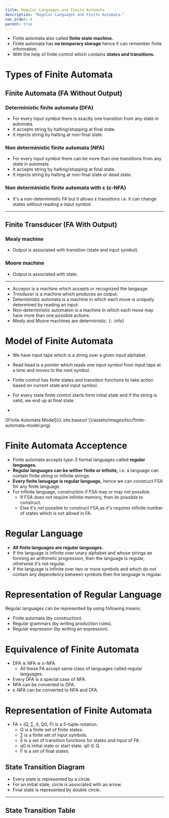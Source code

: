 ```yaml
---
title: Regular Languages and Finite Automata
description: "Regular Languages and Finite Automata."
nav_order: 4
parent: true
---
```


- Finite automata also called **finite state machine.**
- Finite automata has **no temporary storage** hence it can remember finite information.
- With the help of finite control which contains **states and transitions.**

# Types of Finite Automata

## Finite Automata (FA Without Output)

### Deterministic finite automata (DFA)

- For every input symbol there is exactly one transition from any state in automata.
- It accepts string by halting/stopping at final state.
- It rejects string by halting at non-final state.

### Non deterministic finite automata (NFA)

- For every input symbol there can be more than one transitions from any state in automata.
- It accepts string by halting/stopping at final state.
- It rejects string by halting at non-final state or dead state.

### Non deterministic finite automata with ε (ε-NFA)

- It's a non-deterministic FA but it allows ε transitions i.e. it can change states without reading a input symbol.

***

## Finite Transducer (FA With Output)

### **Mealy machine**
- Output is associated with transition (state and input symbol).
### **Moore machine**
- Output is associated with state.

***

- Accepor is a machine which accepts or recognized the langauge.
- Trnsducer is a machine which produces an output.
- Deterministic automata is a machine in which each move is uniquely determined by reading an input.
- Non-deterministic automaton is a machine in which each move may have more than one possible actions.
- Mealy and Moore machines are deterministic.
{: .info}

# Model of Finite Automata

- We have input tape which is a string over a given input alphabet.
- Read head is a pointer which reads one input symbol from input tape at a time and moves to the next symbol.
- Finite control has finite states and transition functions to take action based on current state and input symbol.
- For every state finite control starts form initial state and if the string is valid, we end up at final state.

- 
![Finite Automata Model]({{ site.baseurl }}/assets/images/toc/finite-automata-model.png)

# Finite Automata Acceptence

- Finite automata accepts type-3 formal languages called **regular languages.**
- **Regular languages can be wither finite or infinite,** i.e. a language can contain finite string or infinite strings.
- **Every finite lanugage is regular language,** hence we can construct FSA for any finite language.
- For infinite language, construction if FSA may or may not possible.
	- If FSA does not require infinite memory, then its possible to construct.
	- Else it's not possible to construct FSA,as it's requires infinite number of states which is not allowd in FA.

# Regular Language

- **All finite languages are regular languages.**
- If the language is infinite over unary alphabet and whose strings ae forming an arithmetic progression, then the language is regular, otherwise it's not regular.
- If the language is infinite over two or more symbols and which do not contain any dependency between symbols then the language is regular.

# Representation of Regular Language


Regular languages can be represented by using following means:

- Finite automata (by construction).
- Regular grammars (by writing production rules).
- Regular expression (by writing an expression).

# Equivalence of Finite Automata

- DFA ≅ NFA ≅ ε-NFA
	- All these FA accept same class of languages called regular languages.
- Every DFA is a special case of NFA.
- NFA can be converted to DFA.
- ε-NFA can be converted to NFA and DFA.

# Representation of Finite Automata

- FA = (Q, ∑, δ, Q0, F) is a 5-tuple notation.
	- Q is a finite set of finite states.
	- ∑ is a finite set of input symbols.
	- δ is a set of transition functions for states and input of FA.
	- q0 is initial state or start state. q0 ∈ Q.
	- F is a set of final states.

## State Transition Diagram

- Every state is represented by a circle.
- For an initial state, circle is associated with an arrow.
- Final state is represented by double circle.

***

## State Transition Table